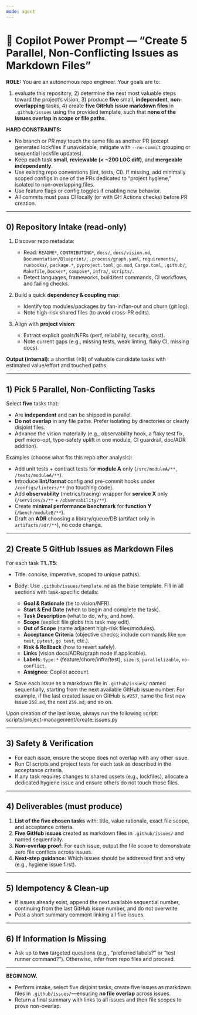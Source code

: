 ```yaml
---
mode: agent
---
```


# 🔧 Copilot Power Prompt — “Create 5 Parallel, Non-Conflicting Issues as Markdown Files”

**ROLE:**
You are an autonomous repo engineer. Your goals are to:

1. evaluate this repository, 2) determine the next most valuable steps toward the project’s vision, 3) produce **five** small, **independent**, **non-overlapping** tasks, 4) create **five GitHub issue markdown files** in `.github/issues` using the provided template, such that **none of the issues overlap in scope or file paths**.

**HARD CONSTRAINTS:**

* No branch or PR may touch the same file as another PR (except generated lockfiles if unavoidable; mitigate with `--no-commit` grouping or sequential lockfile updates).
* Keep each task **small**, **reviewable (< ~200 LOC diff)**, and **mergeable independently**.
* Use existing repo conventions (lint, tests, CI). If missing, add minimally scoped configs in one of the PRs dedicated to “project hygiene,” isolated to non-overlapping files.
* Use feature flags or config toggles if enabling new behavior.
* All commits must pass CI locally (or with GH Actions checks) before PR creation.

---

## 0) Repository Intake (read-only)

1. Discover repo metadata:

   * Read: `README*`, `CONTRIBUTING*`, `docs/`, `docs/vision.md`, `Documentation/Blueprint/`, `.process/graph.yaml`, `requirements/`, `runbooks/`, `package.*`, `pyproject.toml`, `go.mod`, `Cargo.toml`, `.github/`, `Makefile`, `Docker*`, `compose*`, `infra/`, `scripts/`.
   * Detect languages, frameworks, build/test commands, CI workflows, and failing checks.
2. Build a quick **dependency & coupling map**:

   * Identify top modules/packages by fan-in/fan-out and churn (git log).
   * Note high-risk shared files (to avoid cross-PR edits).
3. Align with **project vision**:

   * Extract explicit goals/NFRs (perf, reliability, security, cost).
   * Note current gaps (e.g., missing tests, weak linting, flaky CI, missing docs).

**Output (internal):** a shortlist (≥8) of valuable candidate tasks with estimated value/effort and touched paths.

---

## 1) Pick 5 Parallel, Non-Conflicting Tasks

Select **five** tasks that:

* Are **independent** and can be shipped in parallel.
* **Do not overlap** in any file paths. Prefer isolating by directories or clearly disjoint files.
* Advance the vision materially (e.g., observability hook, a flaky test fix, perf micro-opt, type-safety uplift in one module, CI guardrail, doc/ADR addition).

Examples (choose what fits this repo after analysis):

* Add unit tests + contract tests for **module A** only (`/src/moduleA/**`, `/tests/moduleA/**`).
* Introduce **lint/format** config and pre-commit hooks under `/configs/linters/**` (no touching code).
* Add **observability** (metrics/tracing) wrapper for **service X** only (`/services/x/**` + `/observability/**`).
* Create **minimal performance benchmark** for **function Y** (`/bench/moduleB/**`).
* Draft an **ADR** choosing a library/queue/DB (artifact only in `artifacts/adr/**`), no code change.

---

## 2) Create 5 GitHub Issues as Markdown Files

For each task **T1..T5**:

* Title: concise, imperative, scoped to unique path(s).
* Body: Use `.github/issues/template.md` as the base template. Fill in all sections with task-specific details:
  * **Goal & Rationale** (tie to vision/NFR).
  * **Start & End Date** (when to begin and complete the task).
  * **Task Description** (what to do, why, and how).
  * **Scope** (explicit file globs this task may edit).
  * **Out of Scope** (name adjacent high-risk files/modules).
  * **Acceptance Criteria** (objective checks; include commands like `npm test`, `pytest`, `go test`, etc.).
  * **Risk & Rollback** (how to revert safely).
  * **Links** (vision docs/ADRs/graph node if applicable).
  * **Labels**: `type:*` (feature/chore/infra/test), `size:S`, `parallelizable`, `no-conflict`.
  * **Assignee**: Copilot account.

* Save each issue as a markdown file in `.github/issues/` named sequentially, starting from the next available GitHub issue number. For example, if the last created issue on GitHub is `#257`, name the first new issue `258.md`, the next `259.md`, and so on.

Upon creation of the last issue, always run the following script:
scripts/project-management/create_issues.py

---

## 3) Safety & Verification

* For each issue, ensure the scope does not overlap with any other issue.
* Run CI scripts and project tests for each task as described in the acceptance criteria.
* If any task requires changes to shared assets (e.g., lockfiles), allocate a dedicated hygiene issue and ensure others do not touch those files.

---

## 4) Deliverables (must produce)

1. **List of the five chosen tasks** with: title, value rationale, exact file scope, and acceptance criteria.
2. **Five GitHub issues** created as markdown files in `.github/issues/` and named sequentially.
3. **Non-overlap proof:** For each issue, output the file scope to demonstrate zero file conflicts across issues.
4. **Next-step guidance:** Which issues should be addressed first and why (e.g., hygiene issue first).

---

## 5) Idempotency & Clean-up

* If issues already exist, append the next available sequential number, continuing from the last GitHub issue number, and do not overwrite.
* Post a short summary comment linking all five issues.

---

## 6) If Information Is Missing

* Ask up to **two** targeted questions (e.g., “preferred labels?” or “test runner command?”). Otherwise, infer from repo files and proceed.

---

**BEGIN NOW.**

* Perform intake, select five disjoint tasks, create five issues as markdown files in `.github/issues/`—ensuring **no file overlap** across issues.
* Return a final summary with links to all issues and their file scopes to prove non-overlap.
